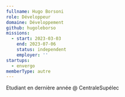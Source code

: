 ```yaml
---
fullname: Hugo Borsoni
role: Développeur
domaine: Développement
github: hugoleborso
missions:
  - start: 2023-03-03
    end: 2023-07-06
    status: independent
    employer: ''
startups:
  - envergo
memberType: autre
---
```


Etudiant en dernière année @ CentraleSupélec
